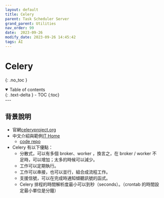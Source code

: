 ```yaml
---
layout: default
title: Celery
parent: Task Scheduler Server
grand_parent: Utilities
nav_order: 99
date:  2023-09-26
modify_date: 2023-09-26 14:45:42
tags: AI
---
```


# Celery
{: .no_toc }

<details open markdown="block">
  <summary>
    Table of contents
  </summary>
  {: .text-delta }
- TOC
{:toc}
</details>
---

## 背景說明

- 官網[celeryproject.org](https://docs.celeryproject.org/en/stable/index.html)
- 中文介紹與範例[IT Home](https://ithelp.ithome.com.tw/articles/10243148)
  - [code repo]( https://github.com/elleryq/ithome-iron-2020-django/tree/day-24)
- Celery 有以下優點：
  - 分散式，可以有多個 broker、worker ，換言之，在 broker / worker 不足時，可以增加；太多的時候可以減少。
  - 工作可以定期執行。
  - 工作可以串接，也可以並行，組合成流程工作。
  - 支援信號，可以在完成時通知傾聽訊號的函式。
  - Celery 排程的時間解析度最小可以到秒（seconds）。（crontab 的時間設定最小單位是分鐘）